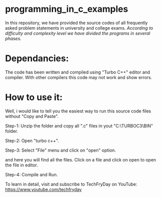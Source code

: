 # programming_in_c_examples
In this repository, we have provided the source codes of all frequently asked problem statements in university and college exams.
*According to difficulty and complexity level we have divided the programs in several phases.*

# Dependancies:
The code has been written and compiled using "Turbo C++" editor and compiler. With other compilers this code may not work and show errors.

# How to use it:
Well, i would like to tell you the easiest way to run this source code files without "Copy and Paste".

Step-1: Unzip the folder and copy all ".c" files in yout "C:\TURBOC3\BIN" folder.

Step-2: Open "turbo c++".

Step-3: Select "File" menu and click on "open" option.

and here you will find all the files. Click on a file and click on open to open the file in editor.

Step-4: Compile and Run.

To learn in detail, visit and subscribe to TechFryDay on YouTube: https://www.youtube.com/techfryday
